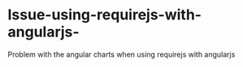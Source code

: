 # Issue-using-requirejs-with-angularjs-
Problem with the angular charts when using requirejs with angularjs
